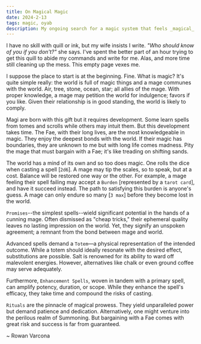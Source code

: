 ```yaml
---
title: On Magical Magic
date: 2024-2-13
tags: magic, oyab
description: My ongoing search for a magic system that feels _magical_...
---
```


I have no skill with quill or ink, but my wife insists I write. _"Who should know of you if you don't?"_ she says. I've spent the better part of an hour trying to get this quill to abide my commands and write for me. Alas, and more time still cleaning up the mess. This empty page vexes me.

I suppose the place to start is at the beginning. Fine. What is magic? It's quite simple really: the world is full of magic things and a mage communes with the world. Air, tree, stone, ocean, star; all allies of the mage. With proper knowledge, a mage may petition the world for indulgence; favors if you like. Given their relationship is in good standing, the world is likely to comply.

Magi are born with this gift but it requires development. Some learn spells from tomes and scrolls while others may intuit them. But this development takes time. The Fae, with their long lives, are the most knowledgeable in magic. They enjoy the deepest bonds with the world. If their magic has boundaries, they are unknown to me but with long life comes madness. Pity the mage that must bargain with a Fae; it's like treading on shifting sands.

The world has a mind of its own and so too does magic. One rolls the dice when casting a spell [`2d6`]. A mage may tip the scales, so to speak, but at a cost. Balance will be restored one way or the other. For example, a mage feeling their spell failing may accept a `Burden` [represented by a `tarot card`], and have it succeed instead. The path to satisfying this burden is anyone's guess. A mage can only endure so many [`3 max`] before they become lost in the world.

`Promises`--the simplest spells--wield significant potential in the hands of a cunning mage. Often dismissed as "cheap tricks," their ephemeral quality leaves no lasting impression on the world. Yet, they signify an unspoken agreement; a remnant from the bond between mage and world.

Advanced spells demand a `Totem`—a physical representation of the intended outcome. While a totem should ideally resonate with the desired effect, substitutions are possible. Salt is renowned for its ability to ward off malevolent energies. However, alternatives like chalk or even ground coffee may serve adequately.

Furthermore, `Enhancement Spells`, woven in tandem with a primary spell, can amplify potency, duration, or scope. While they enhance the spell's efficacy, they take time and compound the risks of casting.

`Rituals` are the pinnacle of magical prowess. They yield unparalleled power but demand patience and dedication. Alternatively, one might venture into the perilous realm of Summoning. But bargaining with a Fae comes with great risk and success is far from guaranteed.

~ Rowan Varcona